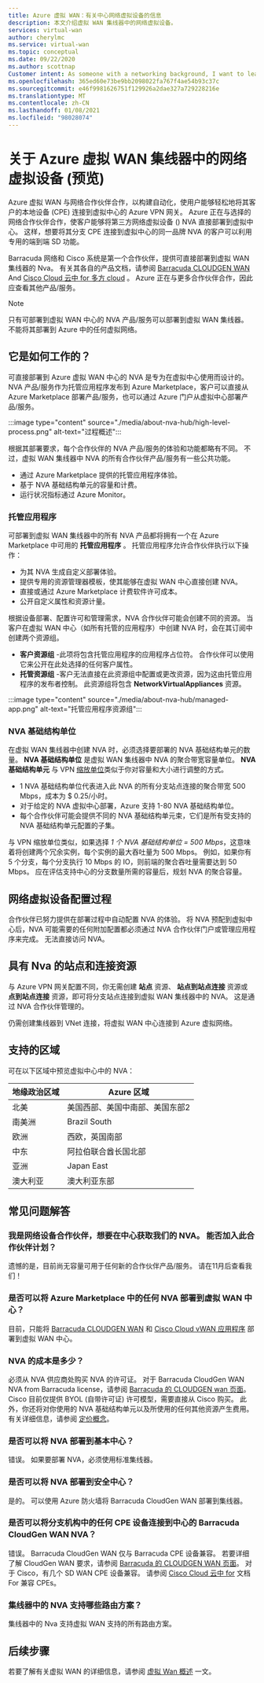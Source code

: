 ```yaml
---
title: Azure 虚拟 WAN：有关中心网络虚拟设备的信息
description: 本文介绍虚拟 WAN 集线器中的网络虚拟设备。
services: virtual-wan
author: cherylmc
ms.service: virtual-wan
ms.topic: conceptual
ms.date: 09/22/2020
ms.author: scottnap
Customer intent: As someone with a networking background, I want to learn about Network Virtual Appliances in the Virtual WAN hub.
ms.openlocfilehash: 365ed60e73be9bb2098022fa767f4ae54b93c37c
ms.sourcegitcommit: e46f9981626751f129926a2dae327a729228216e
ms.translationtype: MT
ms.contentlocale: zh-CN
ms.lasthandoff: 01/08/2021
ms.locfileid: "98028074"
---
```

# <a name="about-network-virtual-appliance-in-an-azure-virtual-wan-hub-preview"></a>关于 Azure 虚拟 WAN 集线器中的网络虚拟设备 (预览) 

Azure 虚拟 WAN 与网络合作伙伴合作，以构建自动化，使用户能够轻松地将其客户的本地设备 (CPE) 连接到虚拟中心的 Azure VPN 网关。 Azure 正在与选择的网络合作伙伴合作，使客户能够将第三方网络虚拟设备 () NVA 直接部署到虚拟中心。 这样，想要将其分支 CPE 连接到虚拟中心的同一品牌 NVA 的客户可以利用专用的端到端 SD 功能。

Barracuda 网络和 Cisco 系统是第一个合作伙伴，提供可直接部署到虚拟 WAN 集线器的 Nva。  有关其各自的产品文档，请参阅 [Barracuda CLOUDGEN WAN](https://www.barracuda.com/products/cloudgenwan) And [Cisco Cloud 云中 for 多方 cloud](https://www.cisco.com/c/en/us/td/docs/routers/sdwan/configuration/cloudonramp/ios-xe-17/cloud-onramp-book-xe/cloud-onramp-multi-cloud.html#Cisco_Concept.dita_c61e0e7a-fff8-4080-afee-47b81e8df701) 。 Azure 正在与更多合作伙伴合作，因此应查看其他产品/服务。

> [!NOTE]
> 只有可部署到虚拟 WAN 中心的 NVA 产品/服务可以部署到虚拟 WAN 集线器。 不能将其部署到 Azure 中的任何虚拟网络。

## <a name="how-does-it-work"></a><a name="how"></a>它是如何工作的？

可直接部署到 Azure 虚拟 WAN 中心的 NVA 是专为在虚拟中心使用而设计的。 NVA 产品/服务作为托管应用程序发布到 Azure Marketplace，客户可以直接从 Azure Marketplace 部署产品/服务，也可以通过 Azure 门户从虚拟中心部署产品/服务。

:::image type="content" source="./media/about-nva-hub/high-level-process.png" alt-text="过程概述":::

根据其部署要求，每个合作伙伴的 NVA 产品/服务的体验和功能都略有不同。 不过，虚拟 WAN 集线器中 NVA 的所有合作伙伴产品/服务有一些公共功能。

* 通过 Azure Marketplace 提供的托管应用程序体验。
* 基于 NVA 基础结构单元的容量和计费。
* 运行状况指标通过 Azure Monitor。

### <a name="managed-application"></a><a name="managed"></a>托管应用程序

可部署到虚拟 WAN 集线器中的所有 NVA 产品都将拥有一个在 Azure Marketplace 中可用的 **托管应用程序** 。 托管应用程序允许合作伙伴执行以下操作：

* 为其 NVA 生成自定义部署体验。
* 提供专用的资源管理器模板，使其能够在虚拟 WAN 中心直接创建 NVA。
* 直接或通过 Azure Marketplace 计费软件许可成本。
* 公开自定义属性和资源计量。

根据设备部署、配置许可和管理需求，NVA 合作伙伴可能会创建不同的资源。 当客户在虚拟 WAN 中心（如所有托管的应用程序）中创建 NVA 时，会在其订阅中创建两个资源组。

* **客户资源组** -此项将包含托管应用程序的应用程序占位符。 合作伙伴可以使用它来公开在此处选择的任何客户属性。
* **托管资源组** -客户无法直接在此资源组中配置或更改资源，因为这由托管应用程序的发布者控制。 此资源组将包含 **NetworkVirtualAppliances** 资源。

:::image type="content" source="./media/about-nva-hub/managed-app.png" alt-text="托管应用程序资源组":::

### <a name="nva-infrastructure-units"></a><a name="units"></a>NVA 基础结构单位

在虚拟 WAN 集线器中创建 NVA 时，必须选择要部署的 NVA 基础结构单元的数量。 **NVA 基础结构单位** 是虚拟 WAN 集线器中 NVA 的聚合带宽容量单位。 **NVA 基础结构单元** 与 VPN [缩放单位](pricing-concepts.md#scale-unit)类似于你对容量和大小进行调整的方式。

* 1 NVA 基础结构单位代表进入此 NVA 的所有分支站点连接的聚合带宽 500 Mbps，成本为 $ 0.25/小时。
* 对于给定的 NVA 虚拟中心部署，Azure 支持 1-80 NVA 基础结构单位。
* 每个合作伙伴可能会提供不同的 NVA 基础结构单元束，它们是所有受支持的 NVA 基础结构单元配置的子集。

与 VPN 缩放单位类似，如果选择 *1 个 NVA 基础结构单位 = 500 Mbps*，这意味着将创建两个冗余实例，每个实例的最大吞吐量为 500 Mbps。 例如，如果你有 5 个分支，每个分支执行 10 Mbps 的 IO，则前端的聚合吞吐量需要达到 50 Mbps。 应在评估支持中心的分支数量所需的容量后，规划 NVA 的聚合容量。

## <a name="network-virtual-appliance-configuration-process"></a><a name="configuration"></a>网络虚拟设备配置过程

合作伙伴已努力提供在部署过程中自动配置 NVA 的体验。 将 NVA 预配到虚拟中心后，NVA 可能需要的任何附加配置都必须通过 NVA 合作伙伴门户或管理应用程序来完成。 无法直接访问 NVA。

## <a name="site-and-connection-resources-with-nvas"></a><a name="resources"></a>具有 Nva 的站点和连接资源

与 Azure VPN 网关配置不同，你无需创建 **站点** 资源、 **站点到站点连接** 资源或 **点到站点连接** 资源，即可将分支站点连接到虚拟 WAN 集线器中的 NVA。 这是通过 NVA 合作伙伴管理的。

仍需创建集线器到 VNet 连接，将虚拟 WAN 中心连接到 Azure 虚拟网络。

## <a name="supported-regions"></a><a name="regions"></a>支持的区域

可在以下区域中预览虚拟中心中的 NVA：

|地缘政治区域 | Azure 区域|
|---|---|
| 北美| 美国西部、美国中南部、美国东部2   |
| 南美洲 | Brazil South |
| 欧洲 | 西欧，英国南部|
|  中东 | 阿拉伯联合酋长国北部 |
| 亚洲 | Japan East |
| 澳大利亚 | 澳大利亚东部 |

## <a name="faq"></a>常见问题解答

### <a name="i-am-a-network-appliance-partner-and-want-to-get-our-nva-in-the-hub--can-i-join-this-partner-program"></a>我是网络设备合作伙伴，想要在中心获取我们的 NVA。  能否加入此合作伙伴计划？

遗憾的是，目前尚无容量可用于任何新的合作伙伴产品/服务。 请在11月后查看我们！

### <a name="can-i-deploy-any-nva-from-azure-marketplace-into-the-virtual-wan-hub"></a>是否可以将 Azure Marketplace 中的任何 NVA 部署到虚拟 WAN 中心？

目前，只能将 [Barracuda CLOUDGEN WAN](https://aka.ms/BarracudaMarketPlaceOffer) 和 [Cisco Cloud vWAN 应用程序](https://azuremarketplace.microsoft.com/en-us/marketplace/apps/cisco.cisco_cloud_vwan_app?tab=Overview) 部署到虚拟 WAN 中心。

### <a name="what-is-the-cost-of-the-nva"></a>NVA 的成本是多少？

必须从 NVA 供应商处购买 NVA 的许可证。  对于 Barracuda CloudGen WAN NVA from Barracuda license，请参阅 [Barracuda 的 CLOUDGEN wan 页面](https://www.barracuda.com/products/cloudgenwan)。 Cisco 目前仅提供 BYOL (自带许可证) 许可模型，需要直接从 Cisco 购买。 此外，你还将对你使用的 NVA 基础结构单元以及所使用的任何其他资源产生费用。 有关详细信息，请参阅 [定价概念](pricing-concepts.md)。

### <a name="can-i-deploy-an-nva-to-a-basic-hub"></a>是否可以将 NVA 部署到基本中心？

错误。 如果要部署 NVA，必须使用标准集线器。

### <a name="can-i-deploy-an-nva-into-a-secure-hub"></a>是否可以将 NVA 部署到安全中心？

是的。 可以使用 Azure 防火墙将 Barracuda CloudGen WAN 部署到集线器。

### <a name="can-i-connect-any-cpe-device-in-my-branch-office-to-barracuda-cloudgen-wan-nva-in-the-hub"></a>是否可以将分支机构中的任何 CPE 设备连接到中心的 Barracuda CloudGen WAN NVA？

错误。 Barracuda CloudGen WAN 仅与 Barracuda CPE 设备兼容。 若要详细了解 CloudGen WAN 要求，请参阅 [Barracuda 的 CLOUDGEN WAN 页面](https://www.barracuda.com/products/cloudgenwan)。 对于 Cisco，有几个 SD WAN CPE 设备兼容。 请参阅 [Cisco Cloud 云中 for](https://www.cisco.com/c/en/us/td/docs/routers/sdwan/configuration/cloudonramp/ios-xe-17/cloud-onramp-book-xe/cloud-onramp-multi-cloud.html#Cisco_Concept.dita_c61e0e7a-fff8-4080-afee-47b81e8df701) 文档 For 兼容 CPEs。

### <a name="what-routing-scenarios-are-supported-with-nva-in-the-hub"></a>集线器中的 NVA 支持哪些路由方案？

集线器中的 Nva 支持虚拟 WAN 支持的所有路由方案。

## <a name="next-steps"></a>后续步骤

若要了解有关虚拟 WAN 的详细信息，请参阅 [虚拟 Wan 概述](virtual-wan-about.md) 一文。
